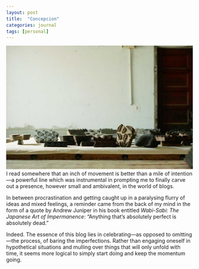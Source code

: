 ```yaml
---
layout: post
title:  "Concepcion"
categories: journal
tags: [personal]
---
```


<span class="image right"><img src="/assets/images/photo-2018-02-10-a.jpg" alt="" /></span>
I read somewhere that an inch of movement is better than a mile of intention—a powerful line which was instrumental in prompting me to finally carve out a presence, however small and ambivalent, in the world of blogs.

In between procrastination and getting caught up in a paralysing flurry of ideas and mixed feelings, a reminder came from the back of my mind in the form of a quote by Andrew Juniper in his book entitled <i>Wabi-Sabi: The Japanese Art of Impermanence</i>: “Anything that’s absolutely perfect is absolutely dead.”

Indeed. The essence of this blog lies in celebrating—as opposed to omitting—the process, of baring the imperfections. Rather than engaging oneself in hypothetical situations and mulling over things that will only unfold with time, it seems more logical to simply start doing and keep the momentum going.
